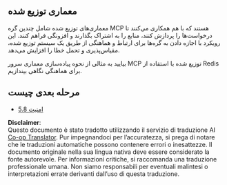 <!--
CO_OP_TRANSLATOR_METADATA:
{
  "original_hash": "cd973a4e381337c6a3ac2443e7548e63",
  "translation_date": "2025-06-12T23:44:47+00:00",
  "source_file": "05-AdvancedTopics/mcp-scaling/README.md",
  "language_code": "it"
}
-->
## معماری توزیع شده

معماری‌های توزیع شده شامل چندین گره MCP هستند که با هم همکاری می‌کنند تا درخواست‌ها را پردازش کنند، منابع را به اشتراک بگذارند و افزونگی فراهم کنند. این رویکرد با اجازه دادن به گره‌ها برای ارتباط و هماهنگی از طریق یک سیستم توزیع شده، مقیاس‌پذیری و تحمل خطا را افزایش می‌دهد.

بیایید به مثالی از نحوه پیاده‌سازی معماری سرور MCP توزیع شده با استفاده از Redis برای هماهنگی نگاهی بیندازیم.

## مرحله بعدی چیست

- [5.8 امنیت](../mcp-security/README.md)

**Disclaimer**:  
Questo documento è stato tradotto utilizzando il servizio di traduzione AI [Co-op Translator](https://github.com/Azure/co-op-translator). Pur impegnandoci per l’accuratezza, si prega di notare che le traduzioni automatiche possono contenere errori o inesattezze. Il documento originale nella sua lingua nativa deve essere considerato la fonte autorevole. Per informazioni critiche, si raccomanda una traduzione professionale umana. Non siamo responsabili per eventuali malintesi o interpretazioni errate derivanti dall’uso di questa traduzione.